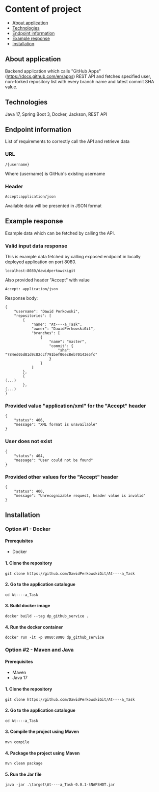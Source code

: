 # Content of project
* [About application](#about-application)
* [Technologies](#technologies)
* [Endpoint information](#endpoint-information)
* [Example response](#example-response)
* [Installation](#installation)

## About application

Backend application which calls "GitHub Apps" (https://docs.github.com/en/apps) REST API and fetches specified user, non-forked repository list with every branch name and latest commit SHA value.


## Technologies
Java 17, Spring Boot 3, Docker, Jackson, REST API


## Endpoint information

List of requirements to correctly call the API and retrieve data

### URL

```
/{username}
```

Where {username} is GitHub's existing username 

### Header

```
Accept:application/json
```

Available data will be presented in JSON format


## Example response

Example data which can be fetched by calling the API.

### Valid input data response

This is example data fetched by calling exposed endpoint in locally deployed application on port 8080.
```
localhost:8080/dawidperkowskigit
```
Also provided header "Accept" with value
```
Accept: application/json
```

Response body:
```
{
    "username": "Dawid Perkowski",
    "repositories": [
        {
            "name": "At----a_Task",
            "owner": "DawidPerkowskiGit",
            "branches": [
                {
                    "name": "master",
                    "commit": {
                        "sha": "784ed05d81d9c82ccf791bef06ec8eb70143e5fc"
                    }
                }
            ]
        },
        {
(...)
        },
(...)
}
```

### Provided value "application/xml" for the "Accept" header
```
{
    "status": 406,
    "message": "XML format is unavailable"
}
```

### User does not exist
```
{
    "status": 404,
    "message": "User could not be found"
}
```


### Provided other values for the "Accept" header
```
{
    "status": 400,
    "message": "Unrecognizable request, header value is invalid"
}
```


## Installation

### Option #1 - Docker

#### Prerequisites

- Docker

#### 1. Clone the repository
```
git clone https://github.com/DawidPerkowskiGit/At----a_Task
```

#### 2. Go to the application catalogue
```
cd At----a_Task
```

#### 3. Build docker image 
```
docker build --tag dp_github_service .
```

#### 4. Run the docker container
```
docker run -it -p 8080:8080 dp_github_service
```

### Option #2 - Maven and Java

#### Prerequisites

- Maven
- Java 17

#### 1. Clone the repository  
```
git clone https://github.com/DawidPerkowskiGit/At----a_Task
```
#### 2. Go to the application catalogue
```
cd At----a_Task
```
#### 3. Compile the project using Maven  
```
mvn compile
```
#### 4. Package the project using Maven  
```
mvn clean package
```
#### 5. Run the Jar file  
```
java -jar .\target\At----a_Task-0.0.1-SNAPSHOT.jar
```


